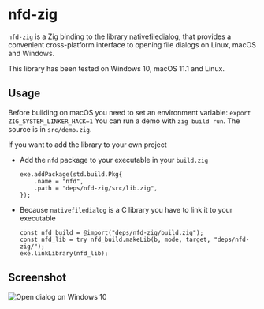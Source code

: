 # nfd-zig

`nfd-zig` is a Zig binding to the library [nativefiledialog](https://github.com/mlabbe/nativefiledialog), that provides a convenient cross-platform interface to opening file dialogs on Linux, macOS and Windows.

This library has been tested on Windows 10, macOS 11.1 and Linux.

## Usage

Before building on macOS you need to set an environment variable: `export ZIG_SYSTEM_LINKER_HACK=1`
You can run a demo with `zig build run`. The source is in `src/demo.zig`.

If you want to add the library to your own project

* Add the `nfd` package to your executable in your ```build.zig```
  ```zig
  exe.addPackage(std.build.Pkg{
      .name = "nfd",
      .path = "deps/nfd-zig/src/lib.zig",
  });
  ```

* Because `nativefiledialog` is a C library you have to link it to your executable
  ```zig
  const nfd_build = @import("deps/nfd-zig/build.zig");
  const nfd_lib = try nfd_build.makeLib(b, mode, target, "deps/nfd-zig/");
  exe.linkLibrary(nfd_lib);
  ```


## Screenshot

![Open dialog on Windows 10](https://raw.githubusercontent.com/mlabbe/nativefiledialog/67345b80ebb429ecc2aeda94c478b3bcc5f7888e/screens/open_win.png)
